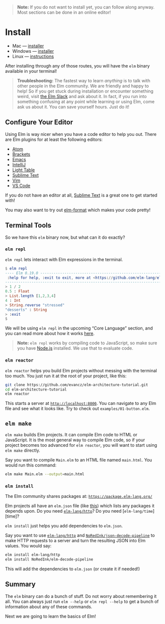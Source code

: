 > **Note:** If you do not want to install yet, you can follow along anyway. Most sections can be done in an online editor!


# Install

  * Mac &mdash; [installer][mac]
  * Windows &mdash; [installer][win]
  * Linux &mdash; [instructions][linux]

[mac]: https://github.com/elm/compiler/releases/download/0.19.0/installer-for-mac.pkg
[win]: https://github.com/elm/compiler/releases/download/0.19.0/installer-for-windows.exe
[linux]: https://gist.github.com/evancz/442b56717b528f913d1717f2342a295d
[npm]: https://www.npmjs.com/package/elm

After installing through any of those routes, you will have the `elm` binary available in your terminal!

> **Troubleshooting:** The fastest way to learn *anything* is to talk with other people in the Elm community. We are friendly and happy to help! So if you get stuck during installation or encounter something weird, visit [the Elm Slack](http://elmlang.herokuapp.com/) and ask about it. In fact, if you run into something confusing at any point while learning or using Elm, come ask us about it. You can save yourself hours. Just do it!


## Configure Your Editor

Using Elm is way nicer when you have a code editor to help you out. There are Elm plugins for at least the following editors:

  * [Atom](https://atom.io/packages/language-elm)
  * [Brackets](https://github.com/lepinay/elm-brackets)
  * [Emacs](https://github.com/jcollard/elm-mode)
  * [IntelliJ](https://github.com/durkiewicz/elm-plugin)
  * [Light Table](https://github.com/rundis/elm-light)
  * [Sublime Text](https://packagecontrol.io/packages/Elm%20Language%20Support)
  * [Vim](https://github.com/ElmCast/elm-vim)
  * [VS Code](https://github.com/sbrink/vscode-elm)

If you do not have an editor at all, [Sublime Text](https://www.sublimetext.com/) is a great one to get started with!

You may also want to try out [elm-format][] which makes your code pretty!

[elm-format]: https://github.com/avh4/elm-format


## Terminal Tools

So we have this `elm` binary now, but what can it do exactly?


### `elm repl`

`elm repl` lets interact with Elm expressions in the terminal.

```elm
$ elm repl
---- Elm 0.19.0 ----------------------------------------------------------------
 :help for help, :exit to exit, more at <https://github.com/elm-lang/elm-repl>
--------------------------------------------------------------------------------
> 1 / 2
0.5 : Float
> List.length [1,2,3,4]
4 : Int
> String.reverse "stressed"
"desserts" : String
> :exit
$
```

We will be using `elm repl` in the upcoming &ldquo;Core Language&rdquo; section, and you can read more about how it works [here](https://github.com/elm-lang/elm-compiler/blob/master/docs/repl.md).

> **Note:** `elm repl` works by compiling code to JavaScript, so make sure you have [Node.js](http://nodejs.org/) installed. We use that to evaluate code.


### `elm reactor`

`elm reactor` helps you build Elm projects without messing with the terminal too much. You just run it at the root of your project, like this:

```bash
git clone https://github.com/evancz/elm-architecture-tutorial.git
cd elm-architecture-tutorial
elm reactor
```

This starts a server at [`http://localhost:8000`](http://localhost:8000). You can navigate to any Elm file and see what it looks like. Try to check out `examples/01-button.elm`.


## `elm make`

`elm make` builds Elm projects. It can compile Elm code to HTML or JavaScript. It is the most general way to compile Elm code, so if your project becomes too advanced for `elm reactor`, you will want to start using `elm make` directly.

Say you want to compile `Main.elm` to an HTML file named `main.html`. You would run this command:

```bash
elm make Main.elm --output=main.html
```

### `elm install`

The Elm community shares packages at: [`https://package.elm-lang.org/`](https://package.elm-lang.org/)

Elm projects all have an `elm.json` file (like [this](https://github.com/elm-lang/elm-compiler/blob/master/docs/elm.json/application.md)) which lists any packages it depends upon. Do you need [`elm-lang/http`][http]? Do you need [`elm-lang/time`][time]?

`elm install` just helps you add dependencies to `elm.json`.

Say you want to use [`elm-lang/http`][http] and [`NoRedInk/json-decode-pipeline`][pipe] to make HTTP requests to a server and turn the resulting JSON into Elm values. You would say:

[http]: https://package.elm-lang.org/packages/elm/http/latest
[json]: https://package.elm-lang.org/packages/elm/json/latest
[pipe]: https://package.elm-lang.org/packages/NoRedInk/json-decode-pipeline/latest

```bash
elm install elm-lang/http
elm install NoRedInk/elm-decode-pipeline
```

This will add the dependencies to `elm.json` (or create it if needed!)


## Summary

The `elm` binary can do a bunch of stuff. Do not worry about remembering it all. You can always just run `elm --help` or `elm repl --help` to get a bunch of information about any of these commands.

Next we are going to learn the basics of Elm!